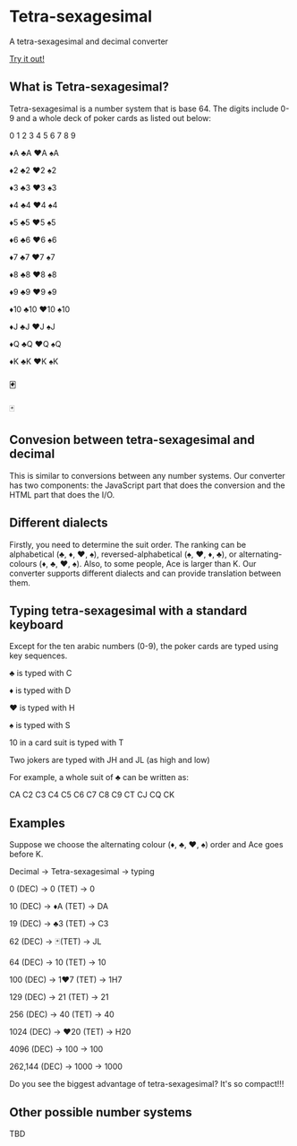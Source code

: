 # Tetra-sexagesimal
A tetra-sexagesimal and decimal converter

[Try it out!](https://sophieball.github.io/tetra-sexagesimal)

## What is Tetra-sexagesimal?

Tetra-sexagesimal is a number system that is base 64. 
The digits include 0-9 and a whole deck of poker cards as listed out below:

0 1 2 3 4 5 6 7 8 9

♦️A ♣️A ♥️A ♠️A

♦️2 ♣️2 ♥️2 ♠️2 

♦️3 ♣️3 ♥️3 ♠️3 

♦️4 ♣️4 ♥️4 ♠️4 

♦️5 ♣️5 ♥️5 ♠️5 

♦️6 ♣️6 ♥️6 ♠️6 

♦️7 ♣️7 ♥️7 ♠️7 

♦️8 ♣️8 ♥️8 ♠️8 

♦️9 ♣️9 ♥️9 ♠️9 

♦️10 ♣️10 ♥️10 ♠️10 

♦️J ♣️J ♥️J ♠️J 

♦️Q ♣️Q ♥️Q ♠️Q 

♦️K ♣️K ♥️K ♠️K

### 🃏
🃏

## Convesion between tetra-sexagesimal and decimal

This is similar to conversions between any number systems.
Our converter has two components: the JavaScript part that does the conversion and the HTML part that does the I/O.

## Different dialects

Firstly, you need to determine the suit order.
The ranking can be alphabetical (♣️, ♦️, ♥️, ♠️), reversed-alphabetical (♠️, ♥️, ♦️, ♣️), or alternating-colours (♦️, ♣️, ♥️, ♠️).
Also, to some people, Ace is larger than K.
Our converter supports different dialects and can provide translation between them. 

## Typing tetra-sexagesimal with a standard keyboard

Except for the ten arabic numbers (0-9), the poker cards are typed using key sequences. 

♣️ is typed with C

♦️ is typed with D

♥️ is typed with H

♠️ is typed with S

10 in a card suit is typed with T

Two jokers are typed with JH and JL (as high and low)

For example, a whole suit of ♣️ can be written as:

CA C2 C3 C4 C5 C6 C7 C8 C9 CT CJ CQ CK

## Examples

Suppose we choose the alternating colour (♦️, ♣️, ♥️, ♠️) order and Ace goes before K.

Decimal -> Tetra-sexagesimal -> typing

0 (DEC) -> 0 (TET) -> 0

10 (DEC) -> ♦️A (TET) -> DA

19 (DEC) -> ♣️3 (TET) -> C3

62 (DEC) -> 🃏(TET) -> JL

64 (DEC) -> 10 (TET) -> 10

100 (DEC) -> 1♥️7 (TET) -> 1H7

129 (DEC) -> 21 (TET) -> 21

256 (DEC) -> 40 (TET) -> 40

1024 (DEC) -> ♥️20 (TET) -> H20

4096 (DEC) -> 100 -> 100

262,144 (DEC) -> 1000 -> 1000

Do you see the biggest advantage of tetra-sexagesimal? It's so compact!!!

## Other possible number systems

TBD
